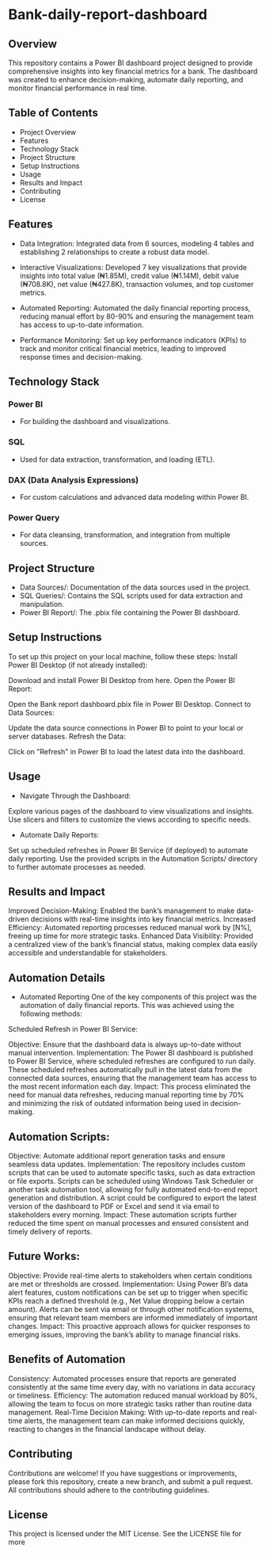 # Bank-daily-report-dashboard

## Overview
This repository contains a Power BI dashboard project designed to provide comprehensive insights into key financial metrics for a bank. The dashboard was created to enhance decision-making, automate daily reporting, and monitor financial performance in real time.

## Table of Contents
+ Project Overview
+ Features
+ Technology Stack
+ Project Structure
+ Setup Instructions
+ Usage
+ Results and Impact
+ Contributing
+ License

## Features
+ Data Integration: Integrated data from 6 sources, modeling 4 tables and establishing 2 relationships to create a robust data model.
+ Interactive Visualizations: Developed 7 key visualizations that provide insights into total value (₦1.85M), credit value (₦1.14M), debit value (₦708.8K), net value (₦427.8K), transaction volumes, and top customer metrics.

+ Automated Reporting: Automated the daily financial reporting process, reducing manual effort by 80-90% and ensuring the management team has access to up-to-date information.

+ Performance Monitoring: Set up key performance indicators (KPIs) to track and monitor critical financial metrics, leading to improved response times and decision-making.

## Technology Stack
###  Power BI
+ For building the dashboard and visualizations.
### SQL
+ Used for data extraction, transformation, and loading (ETL).
### DAX (Data Analysis Expressions)
+ For custom calculations and advanced data modeling within Power BI.
### Power Query
+ For data cleansing, transformation, and integration from multiple sources.

## Project Structure
+ Data Sources/: Documentation of the data sources used in the project.
+ SQL Queries/: Contains the SQL scripts used for data extraction and manipulation.
+ Power BI Report/: The .pbix file containing the Power BI dashboard.

## Setup Instructions
To set up this project on your local machine, follow these steps:
Install Power BI Desktop (if not already installed):

Download and install Power BI Desktop from here.
Open the Power BI Report:

Open the Bank report dashboard.pbix file in Power BI Desktop.
Connect to Data Sources:

Update the data source connections in Power BI to point to your local or server databases.
Refresh the Data:

Click on "Refresh" in Power BI to load the latest data into the dashboard.

## Usage
+ Navigate Through the Dashboard:

Explore various pages of the dashboard to view visualizations and insights.
Use slicers and filters to customize the views according to specific needs.

+ Automate Daily Reports:

Set up scheduled refreshes in Power BI Service (if deployed) to automate daily reporting.
Use the provided scripts in the Automation Scripts/ directory to further automate processes as needed.

## Results and Impact
Improved Decision-Making: Enabled the bank’s management to make data-driven decisions with real-time insights into key financial metrics.
Increased Efficiency: Automated reporting processes reduced manual work by [N%], freeing up time for more strategic tasks.
Enhanced Data Visibility: Provided a centralized view of the bank’s financial status, making complex data easily accessible and understandable for stakeholders.




## Automation Details
+ Automated Reporting
One of the key components of this project was the automation of daily financial reports. This was achieved using the following methods:

Scheduled Refresh in Power BI Service:

Objective: Ensure that the dashboard data is always up-to-date without manual intervention.
Implementation:
The Power BI dashboard is published to Power BI Service, where scheduled refreshes are configured to run daily.
These scheduled refreshes automatically pull in the latest data from the connected data sources, ensuring that the management team has access to the most recent information each day.
Impact: This process eliminated the need for manual data refreshes, reducing manual reporting time by 70% and minimizing the risk of outdated information being used in decision-making.

## Automation Scripts:

Objective: Automate additional report generation tasks and ensure seamless data updates.
Implementation:
The repository includes custom scripts that can be used to automate specific tasks, such as data extraction or file exports.
Scripts can be scheduled using Windows Task Scheduler or another task automation tool, allowing for fully automated end-to-end report generation and distribution. A script could be configured to export the latest version of the dashboard to PDF or Excel and send it via email to stakeholders every morning.
Impact: These automation scripts further reduced the time spent on manual processes and ensured consistent and timely delivery of reports.

## Future Works:

Objective: Provide real-time alerts to stakeholders when certain conditions are met or thresholds are crossed.
Implementation:
Using Power BI’s data alert features, custom notifications can be set up to trigger when specific KPIs reach a defined threshold (e.g., Net Value dropping below a certain amount).
Alerts can be sent via email or through other notification systems, ensuring that relevant team members are informed immediately of important changes.
Impact: This proactive approach allows for quicker responses to emerging issues, improving the bank’s ability to manage financial risks.

## Benefits of Automation
Consistency: Automated processes ensure that reports are generated consistently at the same time every day, with no variations in data accuracy or timeliness.
Efficiency: The automation reduced manual workload by 80%, allowing the team to focus on more strategic tasks rather than routine data management.
Real-Time Decision Making: With up-to-date reports and real-time alerts, the management team can make informed decisions quickly, reacting to changes in the financial landscape without delay.

## Contributing
Contributions are welcome! If you have suggestions or improvements, please fork this repository, create a new branch, and submit a pull request. All contributions should adhere to the contributing guidelines.

## License
This project is licensed under the MIT License. See the LICENSE file for more 
